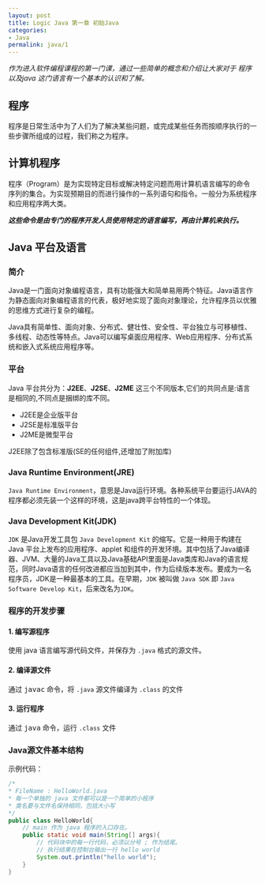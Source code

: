 ```yaml
---
layout: post
title: Logic Java 第一章 初始Java
categories:
- Java
permalink: java/1
---
```


*作为进入软件编程课程的第一门课，通过一些简单的概念和介绍让大家对于 程序以及java 这门语言有一个基本的认识和了解。*

<!-- more -->

## 程序

程序是日常生活中为了人们为了解决某些问题，或完成某些任务而按顺序执行的一些步骤所组成的过程，我们称之为程序。  

## 计算机程序

程序（Program）是为实现特定目标或解决特定问题而用计算机语言编写的命令序列的集合。为实现预期目的而进行操作的一系列语句和指令。一般分为系统程序和应用程序两大类。

___这些命令是由专门的程序开发人员使用特定的语言编写，再由计算机来执行。___

## Java 平台及语言

### 简介

Java是一门面向对象编程语言，具有功能强大和简单易用两个特征。Java语言作为静态面向对象编程语言的代表，极好地实现了面向对象理论，允许程序员以优雅的思维方式进行复杂的编程。

Java具有简单性、面向对象、分布式、健壮性、安全性、平台独立与可移植性、多线程、动态性等特点。Java可以编写桌面应用程序、Web应用程序、分布式系统和嵌入式系统应用程序等。

### 平台

Java 平台共分为：**J2EE**、**J2SE**、**J2ME** 这三个不同版本,它们的共同点是:语言是相同的,不同点是捆绑的库不同。

+ J2EE是企业版平台
+ J2SE是标准版平台
+ J2ME是微型平台

J2EE除了包含标准版(SE的任何组件,还增加了附加库)

### Java Runtime Environment(JRE)
`Java Runtime Environment`，意思是Java运行环境。各种系统平台要运行JAVA的程序都必须先装一个这样的环境，这是java跨平台特性的一个体现。

### Java Development Kit(JDK)
`JDK` 是Java开发工具包 `Java Development Kit` 的缩写。它是一种用于构建在 Java 平台上发布的应用程序、applet 和组件的开发环境。其中包括了Java编译器、JVM、大量的Java工具以及Java基础API里面是Java类库和Java的语言规范，同时Java语言的任何改进都应当加到其中，作为后续版本发布。要成为一名程序员，JDK是一种最基本的工具。在早期，`JDK` 被叫做 `Java SDK` 即 `Java Software Develop Kit`，后来改名为`JDK`。

### 程序的开发步骤

#### 1. 编写源程序

使用 java 语言编写源代码文件，并保存为 `.java` 格式的源文件。

#### 2. 编译源文件  

通过 <kbd>javac</kbd> 命令，将 `.java` 源文件编译为 `.class` 的文件

#### 3. 运行程序

通过 <kbd>java</kbd> 命令，运行 `.class` 文件

### Java源文件基本结构

示例代码：

``` java
/*
* FileName : HelloWorld.java
* 每一个单独的 java 文件都可以是一个简单的小程序
* 类名要与文件名保持相同，包括大小写
*/
public class HelloWorld{
	// main 作为 java 程序的入口存在。
	public static void main(String[] args){
		// 代码块中的每一行代码，必须以分号 ; 作为结尾。
		// 执行结果在控制台输出一行 hello world
		System.out.println("hello world");
	}
}
```
